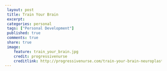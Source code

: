 ```yaml
---
 layout: post		
 title: Train Your Brain
 excerpt:		
 categories: personal		
 tags: ["Personal Development"]		
 published: true		
 comments: true		
 share: true		
 image:
    feature: train_your_brain.jpg
    credit: progressivenurse
    creditlink: http://progressivenurse.com/train-your-brain-neuroplasticity/
---
```


